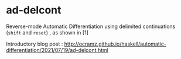 # ad-delcont

Reverse-mode Automatic Differentiation using delimited continuations (`shift` and `reset`) , as shown in [1]

Introductory blog post : http://ocramz.github.io/haskell/automatic-differentiation/2021/07/19/ad-delcont.html
